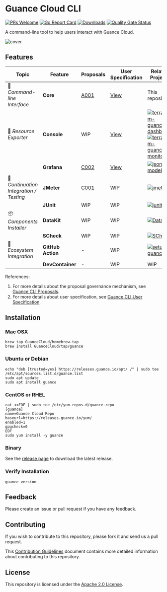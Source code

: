 # Guance Cloud CLI

[![PRs Welcome](https://img.shields.io/badge/PRs-welcome-blue.svg?style=flat&logo=github&color=2370ff&labelColor=454545)](http://makeapullrequest.com)
[![Go Report Card](https://goreportcard.com/badge/github.com/GuanceCloud/guance-cli)](https://goreportcard.com/report/github.com/GuanceCloud/guance-cli)
[![Downloads](https://img.shields.io/github/downloads/GuanceCloud/guance-cli/total.svg)](https://github.com/GuanceCloud/guance-cli/releases)
[![Quality Gate Status](https://sonarcloud.io/api/project_badges/measure?project=GuanceCloud_guance-cli&metric=alert_status)](https://sonarcloud.io/summary/new_code?id=GuanceCloud_guance-cli)

A command-line tool to help users interact with Guance Cloud.

![cover](./artwork/cover.png)

## Features

| Topic                                  | Feature           | Proposals                                                 | User Specification                               | Related Projects                                             |
| -------------------------------------- | ----------------- |-----------------------------------------------------------|--------------------------------------------------| ------------------------------------------------------------ |
| 🔧 _Command-line Interface_             | **Core**          | [A001](./proposals/A001-guance-cli-overview.md)           | [View](specs/guance.spec.md)                     | This repository                                              |
| 🚅 _Resource Exporter_                  | **Console**       | WIP                                                       | [View](specs/iac/import/console/console.spec.md) | [![terraform-guance-dashboard](https://img.shields.io/badge/guance-terraform--guance--dashboard-blue?style=flat-square&logo=github)](https://github.com/GuanceCloud/terraform-guance-dashboard)<br/>[![terraform-guance-monitor](https://img.shields.io/badge/guance-terraform--guance--monitor-blue?style=flat-square&logo=github)](https://github.com/GuanceCloud/terraform-guance-monitor) |
|                                        | **Grafana**       | [C002](./proposals/C002-importer-grafana.md)              | [View](specs/iac/import/grafana/grafana.spec.md) | [![json-model](https://img.shields.io/badge/guance-json--model-blue?style=flat-square&logo=github)](https://github.com/GuanceCloud/json-model) |
| 🚀 _Continuation Integration / Testing_ | **JMeter**        | [C001](./proposals/C001-continuous-integration-jmeter.md) | WIP                                              | [![jmeter](https://img.shields.io/badge/apache-jmeter-blue?style=flat-square&logo=github)](https://github.com/apache/jmeter) |
|                                        | **JUnit**         | WIP                                                       | WIP                                              | [![junit](https://img.shields.io/badge/junit--team-junit5-blue?style=flat-square&logo=github)](https://github.com/junit-team/junit5) |
| 📦 *Components Installer*               | **DataKit**       | WIP                                                       | WIP                                              | [![DataKit](https://img.shields.io/badge/guance-DataKit-blue?style=flat-square&logo=github)](https://github.com/GuanceCloud/DataKit) |
|                                        | **SCheck**        | WIP                                                       | WIP                                              | [![SCheck](https://img.shields.io/badge/guance-SCheck-blue?style=flat-square&logo=github)](https://github.com/GuanceCloud/SCheck) |
| 🔭 _Ecosystem Integration_              | **GitHub Action** | -                                                         | WIP                                              | [![setup-guance](https://img.shields.io/badge/guance-setup--guance-blue?style=flat-square&logo=github)](https://github.com/GuanceCloud/setup-guance) |
|                                        | **DevContainer**  | -                                                         | WIP                                              | WIP                                                          |

References:

1. For more details about the proposal governance mechanism, see [Guance CLI Proposals](./proposals/README.md).
2. For more details about user specification, see [Guance CLI User Specification](./specs/README.md).

## Installation

### Mac OSX

```shell
brew tap GuanceCloud/homebrew-tap
brew install GuanceCloud/tap/guance
```

### Ubuntu or Debian

```shell
echo "deb [trusted=yes] https://releases.guance.io/apt/ /" | sudo tee /etc/apt/sources.list.d/guance.list
sudo apt update
sudo apt install guance
```

### CentOS or RHEL

```shell
cat <<EOF | sudo tee /etc/yum.repos.d/guance.repo
[guance]
name=Guance Cloud Repo
baseurl=https://releases.guance.io/yum/
enabled=1
gpgcheck=0
EOF
sudo yum install -y guance
```

### Binary

See the [release page](https://github.com/GuanceCloud/guance-cli/releases) to download the latest release.

### Verify Installation

```shell
guance version
```

## Feedback

Please create an issue or pull request if you have any feedback.

## Contributing

If you wish to contribute to this repository, please fork it and send us a pull request.

This [Contribution Guidelines](https://guance.io/contribution-guide/) document contains more detailed information about contributing to this repository.

## License

This repository is licensed under the [Apache 2.0 License](./LICENSE).
